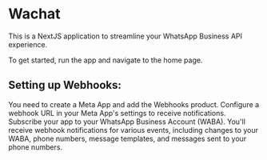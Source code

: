 # Wachat

This is a NextJS application to streamline your WhatsApp Business API experience.

To get started, run the app and navigate to the home page.

## Setting up Webhooks:
You need to create a Meta App and add the Webhooks product. 
Configure a webhook URL in your Meta App's settings to receive notifications. 
Subscribe your app to your WhatsApp Business Account (WABA). 
You'll receive webhook notifications for various events, including changes to your WABA, phone numbers, message templates, and messages sent to your phone numbers.
